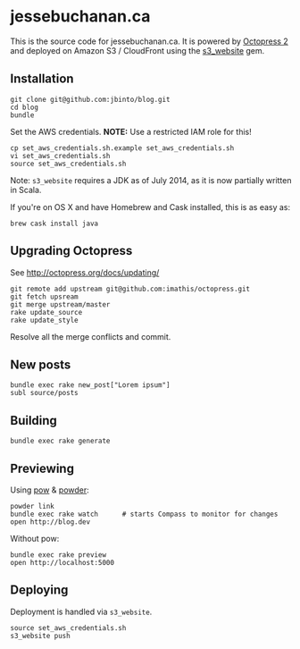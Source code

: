 # jessebuchanan.ca

This is the source code for jessebuchanan.ca. It is powered by [Octopress 2](http://octopress.org/) and deployed on Amazon S3 / CloudFront using the [s3_website](https://github.com/laurilehmijoki/s3_website) gem. 

## Installation

```
git clone git@github.com:jbinto/blog.git
cd blog
bundle
```

Set the AWS credentials. **NOTE:** Use a restricted IAM role for this!

```
cp set_aws_credentials.sh.example set_aws_credentials.sh
vi set_aws_credentials.sh
source set_aws_credentials.sh
```

Note: `s3_website` requires a JDK as of July 2014, as it is now partially written in Scala.

If you're on OS X and have Homebrew and Cask installed, this is as easy as:

```
brew cask install java
```

## Upgrading Octopress

See http://octopress.org/docs/updating/

```
git remote add upstream git@github.com:imathis/octopress.git
git fetch upsream
git merge upstream/master
rake update_source
rake update_style
```

Resolve all the merge conflicts and commit.

## New posts

```
bundle exec rake new_post["Lorem ipsum"]
subl source/posts
```

## Building

```
bundle exec rake generate
```

## Previewing

Using [pow](http://pow.cx/) & [powder](https://github.com/Rodreegez/powder):

```
powder link
bundle exec rake watch		# starts Compass to monitor for changes
open http://blog.dev
```

Without pow:

```
bundle exec rake preview
open http://localhost:5000
```

## Deploying

Deployment is handled via `s3_website`. 

```
source set_aws_credentials.sh
s3_website push
```

